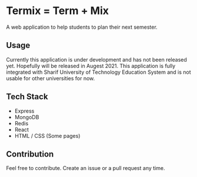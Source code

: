 # Termix = Term + Mix
A web application to help students to plan their next semester.

## Usage
Currently this application is under development and has not been released yet.
Hopefully will be released in Augest 2021.
This application is fully integrated with Sharif University of Technology Education System and is not usable for other universities for now.

## Tech Stack
- Express
- MongoDB
- Redis
- React
- HTML / CSS (Some pages)

## Contribution
Feel free to contribute.
Create an issue or a pull request any time.
